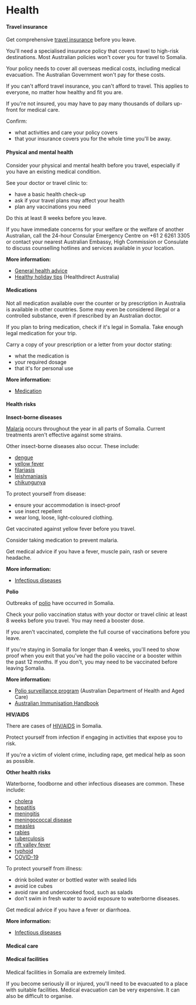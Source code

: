 # Health

#### Travel insurance

Get comprehensive [travel insurance](/before-you-go/the-basics/travel-insurance "Travel insurance") before you leave.

You'll need a specialised insurance policy that covers travel to high-risk destinations. Most Australian policies won't cover you for travel to Somalia.

Your policy needs to cover all overseas medical costs, including medical evacuation. The Australian Government won't pay for these costs.

If you can't afford travel insurance, you can't afford to travel. This applies to everyone, no matter how healthy and fit you are.

If you're not insured, you may have to pay many thousands of dollars up-front for medical care.

Confirm:

* what activities and care your policy covers
* that your insurance covers you for the whole time you'll be away.

#### Physical and mental health

Consider your physical and mental health before you travel, especially if you have an existing medical condition.

See your doctor or travel clinic to:

* have a basic health check-up
* ask if your travel plans may affect your health
* plan any vaccinations you need

Do this at least 8 weeks before you leave.

If you have immediate concerns for your welfare or the welfare of another Australian, call the 24-hour Consular Emergency Centre on +61 2 6261 3305 or contact your nearest Australian Embassy, High Commission or Consulate to discuss counselling hotlines and services available in your location.

**More information:**

* [General health advice](/before-you-go/health "Taking care of your health")
* [Healthy holiday tips](https://www.healthdirect.gov.au/healthy-holiday-tips-infographic) (Healthdirect Australia)

#### Medications

Not all medication available over the counter or by prescription in Australia is available in other countries. Some may even be considered illegal or a controlled substance, even if prescribed by an Australian doctor.

If you plan to bring medication, check if it's legal in Somalia. Take enough legal medication for your trip.

Carry a copy of your prescription or a letter from your doctor stating:

* what the medication is
* your required dosage
* that it's for personal use

**More information:**

* [Medication](/before-you-go/health/medications "Medication and medical equipment")

#### Health risks

**Insect-borne diseases**

[Malaria](https://www.who.int/news-room/fact-sheets/detail/malaria) occurs throughout the year in all parts of Somalia. Current treatments aren't effective against some strains.

Other insect-borne diseases also occur. These include:

* [dengue](https://www.health.gov.au/diseases/dengue-virus-infection)
* [yellow fever](https://www.health.gov.au/diseases/yellow-fever?utm_source=health.gov.au&utm_medium=redirect&utm_campaign=digital_transformation&utm_content=yellowfever)
* [filariasis](https://www.who.int/news-room/fact-sheets/detail/lymphatic-filariasis)
* [leishmaniasis](https://www.who.int/news-room/fact-sheets/detail/leishmaniasis)
* [chikungunya](https://www.who.int/news-room/fact-sheets/detail/Chikungunya)

To protect yourself from disease:

* ensure your accommodation is insect-proof
* use insect repellent
* wear long, loose, light-coloured clothing.

Get vaccinated against yellow fever before you travel.

Consider taking medication to prevent malaria.

Get medical advice if you have a fever, muscle pain, rash or severe headache.

**More information:**

* [Infectious diseases](https://www.smartraveller.gov.au/before-you-go/health/diseases)

**Polio**

Outbreaks of [polio](https://www.who.int/news-room/fact-sheets/detail/poliomyelitis) have occurred in Somalia.

Check your polio vaccination status with your doctor or travel clinic at least 8 weeks before you travel. You may need a booster dose.

If you aren't vaccinated, complete the full course of vaccinations before you leave.

If you're staying in Somalia for longer than 4 weeks, you'll need to show proof when you exit that you've had the polio vaccine or a booster within the past 12 months. If you don't, you may need to be vaccinated before leaving Somalia.

**More information:**

* [Polio surveillance program](https://www.health.gov.au/our-work/polio-surveillance-program?utm_source=health.gov.au&utm_medium=callout-auto-custom&utm_campaign=digital_transformation) (Australian Department of Health and Aged Care)
* [Australian Immunisation Handbook](https://immunisationhandbook.health.gov.au/)

**HIV/AIDS**

There are cases of [HIV/AIDS](https://www.who.int/news-room/fact-sheets/detail/hiv-aids) in Somalia.

Protect yourself from infection if engaging in activities that expose you to risk.

If you're a victim of violent crime, including rape, get medical help as soon as possible.

**Other health risks**

Waterborne, foodborne and other infectious diseases are common. These include:

* [cholera](https://www.who.int/news-room/fact-sheets/detail/cholera)
* [hepatitis](https://www.who.int/hepatitis/en/)
* [meningitis](https://www.who.int/health-topics/meningitis#tab=tab_1)
* [meningococcal disease](https://www.who.int/news-room/fact-sheets/detail/meningococcal-meningitis)
* [measles](https://www.health.gov.au/diseases/measles)
* [rabies](https://www.healthdirect.gov.au/rabies)
* [tuberculosis](https://www.who.int/news-room/fact-sheets/detail/tuberculosis)
* [rift valley fever](https://www.who.int/news-room/fact-sheets/detail/rift-valley-fever)
* [typhoid](https://www.who.int/teams/immunization-vaccines-and-biologicals/diseases/typhoid)
* [COVID-19](https://www.health.gov.au/topics/covid-19/about)

To protect yourself from illness:

* drink boiled water or bottled water with sealed lids
* avoid ice cubes
* avoid raw and undercooked food, such as salads
* don't swim in fresh water to avoid exposure to waterborne diseases.

Get medical advice if you have a fever or diarrhoea.

**More information:**

* [Infectious diseases](https://www.smartraveller.gov.au/before-you-go/health/diseases)

#### Medical care

#### Medical facilities

Medical facilities in Somalia are extremely limited.

If you become seriously ill or injured, you'll need to be evacuated to a place with suitable facilities. Medical evacuation can be very expensive. It can also be difficult to organise.